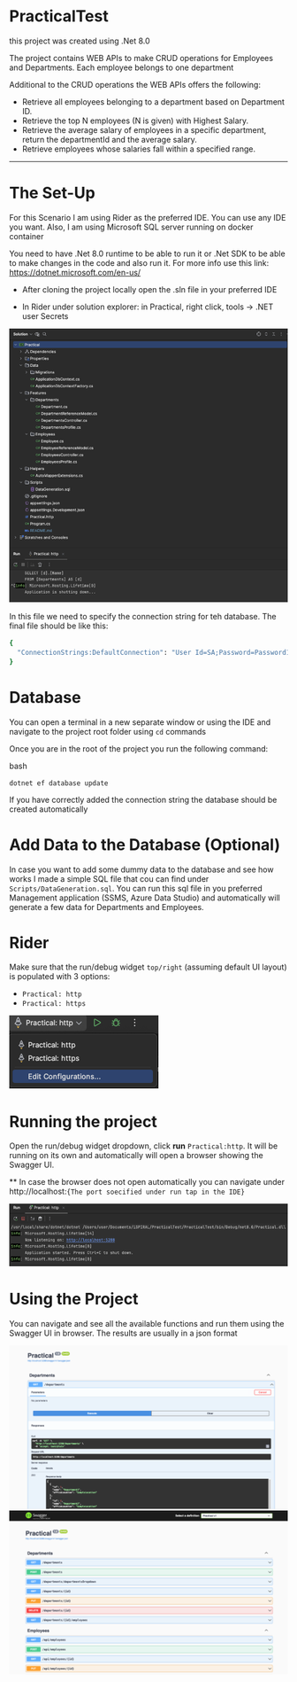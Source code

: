 # PracticalTest

this project was created using .Net 8.0

The project contains WEB APIs to make CRUD operations for Employees and Departments.
Each employee belongs to one department

Additional to the CRUD operations the WEB APIs offers the following:
 
-  Retrieve all employees belonging to a department based on Department ID.
-  Retrieve the top N employees (N is given) with Highest Salary.
-  Retrieve the average salary of employees in a specific department, return the departmentId and the average salary.
-  Retrieve employees whose salaries fall within a specified range.

***

# The Set-Up 

For this Scenario I am using Rider as the preferred IDE.
You can use any IDE you want. Also, I am using Microsoft SQL server running on docker container


You need to have .Net 8.0 runtime to be able to run it  or .Net SDK to be able to 
make changes in the code and also run it. For more info use this link: https://dotnet.microsoft.com/en-us/



- After cloning the project locally open the .sln file in your preferred IDE


- In Rider under solution explorer: in Practical, right click, tools -> .NET user Secrets

![img.png](img.png)

In this file we need to specify the connection string for teh database. The final file should be like this:


```bash
{ 
  "ConnectionStrings:DefaultConnection": "User Id=SA;Password=Password1234;Server=localhost;Database=PracticalDB;Encrypt=False;"
}
```

# Database 

You can open a terminal in a new separate window or using the IDE and navigate to the project root folder using `cd` commands

Once you are in the root of the project you run the following command:

bash
```
dotnet ef database update
```

If you have correctly added the connection string the database should be created automatically


# Add Data to the Database (Optional)

In case you want to add some dummy data to the database and see how works I made a simple SQL file that cou can find under `Scripts/DataGeneration.sql`.
You can run this sql file in you preferred Management application (SSMS, Azure Data Studio) and automatically will generate a few data for Departments and Employees.

# Rider

Make sure that the run/debug widget `top/right` (assuming default UI layout)
is populated with 3 options:

* `Practical: http`
* `Practical: https`

![img_1.png](img_1.png)

# Running the project

Open the run/debug widget dropdown, click **run** `Practical:http`. It will be running on its own and automatically will open a browser showing the Swagger UI.

** In case the browser does not open automatically you can navigate under http://localhost:`{The port soecified under run tap in the IDE}`

![img_3.png](img_3.png)

# Using the Project

You can navigate and see all the available functions and run them using the Swagger UI in browser. The results are usually in a json format

![img_2.png](img_2.png)
![img_4.png](img_4.png)
